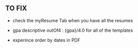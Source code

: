 ## TO FIX

- check the myResume Tab when you have all the resumes

- gpa descriptive outOf4 : {gpa}/4.0 for all of the templates
- experince order by dates in PDF

<!-- - endDate handle on the onboarding -->
<!-- - the scroll behavior in information tab -->
<!-- - the review section dosn't look good it shrinks and so on -->
<!-- - courese display it's input even if there is no courese -->
<!-- - window.location.refresh after the sign in with a mimic loader for the auth page -->
